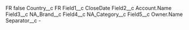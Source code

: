 <?xml version="1.0" encoding="UTF-8"?>
<CustomMetadata xmlns="http://soap.sforce.com/2006/04/metadata" xmlns:xsi="http://www.w3.org/2001/XMLSchema-instance" xmlns:xsd="http://www.w3.org/2001/XMLSchema">
    <label>FR</label>
    <protected>false</protected>
    <values>
        <field>Country__c</field>
        <value xsi:type="xsd:string">FR</value>
    </values>
    <values>
        <field>Field1__c</field>
        <value xsi:type="xsd:string">CloseDate</value>
    </values>
    <values>
        <field>Field2__c</field>
        <value xsi:type="xsd:string">Account.Name</value>
    </values>
    <values>
        <field>Field3__c</field>
        <value xsi:type="xsd:string">NA_Brand__c</value>
    </values>
    <values>
        <field>Field4__c</field>
        <value xsi:type="xsd:string">NA_Category__c</value>
    </values>
    <values>
        <field>Field5__c</field>
        <value xsi:type="xsd:string">Owner.Name</value>
    </values>
    <values>
        <field>Separator__c</field>
        <value xsi:type="xsd:string">-</value>
    </values>
</CustomMetadata>
